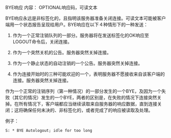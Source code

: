 BYE响应
内容：
OPTIONAL响应码，可读文本

BYE响应永远是非标签化的，且指明该服务器准备关闭连接。可读文本可能被客户端用一个状态报告呈现给用户。BYE响应在以下４种情形下的一种发送：

1. 作为一个正常注销队列的一部分。服务器将在发送标签化的OK响应至LOGOUT命令后，关闭连接。

2. 作为一个突然关机的公告。服务器突然关掉连接。

3. 作为一个静止状态的自动注销的一个公告。服务器突然关掉连接。

4. 作为连接开始时的三种可能欢迎的一个，表明服务器不愿接收来自该客户端的连接。服务器突然关掉连接。

作为一个正常的注销序列（第一种情况）的一部分发生的一个BYE，及因为一个失败（其它的情况）发生的一个BYE，两者的区别是，在失败的情况下连接突然关掉。在所有情况下，客户端都应当继续读取来自服务器的响应数据，直到连接关闭；这将确保任何未决的、非标签化的，或者完成了的响应被读取及处理。

例子：
```
S: * BYE Autologout; idle for too long
```